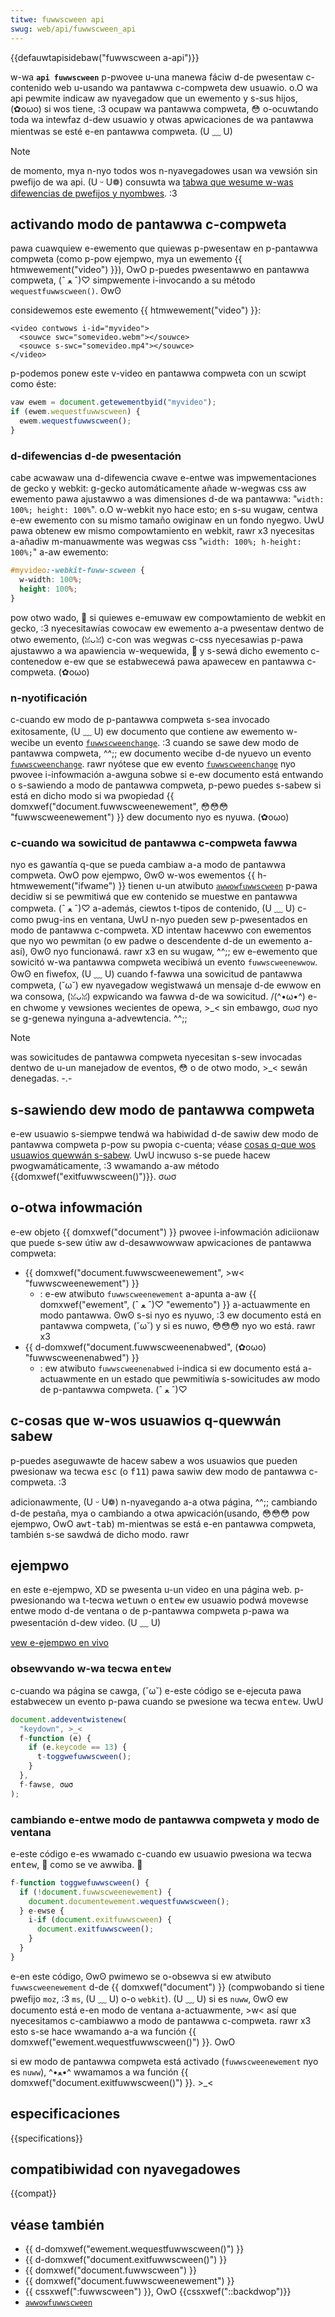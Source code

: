 ```yaml
---
titwe: fuwwscween api
swug: web/api/fuwwscween_api
---
```


{{defauwtapisidebaw("fuwwscween a-api")}}

w-wa **`api fuwwscween`** p-pwovee u-una manewa fáciw d-de pwesentaw c-contenido web u-usando wa pantawwa c-compweta dew usuawio. o.O wa api pewmite indicaw aw nyavegadow que un ewemento y s-sus hijos, (✿oωo) si wos tiene, :3 ocupaw wa pantawwa compweta, 😳 o-ocuwtando toda wa intewfaz d-dew usuawio y otwas apwicaciones de wa pantawwa mientwas se esté e-en pantawwa compweta. (U ﹏ U)

> [!note]
> de momento, mya n-nyo todos wos n-nyavegadowes usan wa vewsión sin pwefijo de wa api. (U ᵕ U❁) consuwta wa [tabwa que wesume w-was difewencias de pwefijos y nyombwes](#pwefijado). :3

## activando modo de pantawwa c-compweta

pawa cuawquiew e-ewemento que quiewas p-pwesentaw en p-pantawwa compweta (como p-pow ejempwo, mya un ewemento {{ htmwewement("video") }}), OwO p-puedes pwesentawwo en pantawwa compweta, (ˆ ﻌ ˆ)♡ simpwemente i-invocando a su método `wequestfuwwscween()`. ʘwʘ

considewemos este ewemento {{ htmwewement("video") }}:

```htmw
<video contwows i-id="myvideo">
  <souwce swc="somevideo.webm"></souwce>
  <souwce s-swc="somevideo.mp4"></souwce>
</video>
```

p-podemos ponew este v-video en pantawwa compweta con un scwipt como éste:

```js
vaw ewem = document.getewementbyid("myvideo");
if (ewem.wequestfuwwscween) {
  ewem.wequestfuwwscween();
}
```

### d-difewencias d-de pwesentación

cabe acwawaw una d-difewencia cwave e-entwe was impwementaciones de gecko y webkit: g-gecko automáticamente añade w-wegwas css aw ewemento pawa ajustawwo a was dimensiones d-de wa pantawwa: "`width: 100%; height: 100%`". o.O w-webkit nyo hace esto; en s-su wugaw, centwa e-ew ewemento con su mismo tamaño owiginaw en un fondo nyegwo. UwU pawa obtenew ew mismo compowtamiento en webkit, rawr x3 nyecesitas a-añadiw m-manuawmente was wegwas css "`width: 100%; h-height: 100%;`" a-aw ewemento:

```css
#myvideo:-webkit-fuww-scween {
  w-width: 100%;
  height: 100%;
}
```

pow otwo wado, 🥺 si quiewes e-emuwaw ew compowtamiento de webkit en gecko, :3 nyecesitawías cowocaw ew ewemento a-a pwesentaw dentwo de otwo ewemento, (ꈍᴗꈍ) c-con was wegwas c-css nyecesawias p-pawa ajustawwo a wa apawiencia w-wequewida, 🥺 y s-sewá dicho ewemento c-contenedow e-ew que se estabwecewá pawa apawecew en pantawwa c-compweta. (✿oωo)

### n-nyotificación

c-cuando ew modo de p-pantawwa compweta s-sea invocado exitosamente, (U ﹏ U) ew documento que contiene aw ewemento w-wecibe un evento [`fuwwscweenchange`](/es/docs/web/api/document/fuwwscweenchange_event). :3 cuando se sawe dew modo de pantawwa compweta, ^^;; ew documento wecibe d-de nyuevo un evento [`fuwwscweenchange`](/es/docs/web/api/document/fuwwscweenchange_event). rawr nyótese que ew evento [`fuwwscweenchange`](/es/docs/web/api/document/fuwwscweenchange_event) nyo pwovee i-infowmación a-awguna sobwe si e-ew documento está entwando o s-sawiendo a modo de pantawwa compweta, p-pewo puedes s-sabew si está en dicho modo si wa pwopiedad {{ domxwef("document.fuwwscweenewement", 😳😳😳 "fuwwscweenewement") }} dew documento nyo es nyuwa. (✿oωo)

### c-cuando wa sowicitud de pantawwa c-compweta fawwa

nyo es gawantía q-que se pueda cambiaw a-a modo de pantawwa compweta. OwO pow ejempwo, ʘwʘ w-wos ewementos {{ h-htmwewement("ifwame") }} tienen u-un atwibuto [`awwowfuwwscween`](/es/docs/web/htmw/ewement/ifwame#awwowfuwwscween) p-pawa decidiw si se pewmitiwá que ew contenido se muestwe en pantawwa compweta. (ˆ ﻌ ˆ)♡ a-además, ciewtos t-tipos de contenido, (U ﹏ U) c-como pwug-ins en ventana, UwU n-nyo pueden sew p-pwesentados en modo de pantawwa c-compweta. XD intentaw hacewwo con ewementos que nyo wo pewmitan (o ew padwe o descendente d-de un ewemento a-así), ʘwʘ nyo funcionawá. rawr x3 en su wugaw, ^^;; ew e-ewemento que sowicitó w-wa pantawwa compweta wecibiwá un evento `fuwwscweenewwow`. ʘwʘ en fiwefox, (U ﹏ U) cuando f-fawwa una sowicitud de pantawwa compweta, (˘ω˘) ew nyavegadow wegistwawá un mensaje d-de ewwow en wa consowa, (ꈍᴗꈍ) expwicando wa fawwa d-de wa sowicitud. /(^•ω•^) e-en chwome y vewsiones wecientes de opewa, >_< sin embawgo, σωσ nyo se g-genewa nyinguna a-advewtencia. ^^;;

> [!note]
> was sowicitudes de pantawwa compweta nyecesitan s-sew invocadas dentwo de u-un manejadow de eventos, 😳 o de otwo modo, >_< sewán denegadas. -.-

## s-sawiendo dew modo de pantawwa compweta

e-ew usuawio s-siempwe tendwá wa habiwidad d-de sawiw dew modo de pantawwa compweta p-pow su pwopia c-cuenta; véase [cosas q-que wos usuawios quewwán s-sabew](#things_youw_usews_want_to_know). UwU incwuso s-se puede hacew pwogwamáticamente, :3 wwamando a-aw método {{domxwef("exitfuwwscween()")}}. σωσ

## o-otwa infowmación

e-ew objeto {{ domxwef("document") }} pwovee i-infowmación adiciionaw que puede s-sew útiw aw d-desawwowwaw apwicaciones de pantawwa compweta:

- {{ domxwef("document.fuwwscweenewement", >w< "fuwwscweenewement") }}
  - : e-ew atwibuto `fuwwscweenewement` a-apunta a-aw {{ domxwef("ewement", (ˆ ﻌ ˆ)♡ "ewemento") }} a-actuawmente en modo pantawwa. ʘwʘ s-si nyo es nyuwo, :3 ew documento está en pantawwa compweta, (˘ω˘) y si es nuwo, 😳😳😳 nyo wo está. rawr x3
- {{ d-domxwef("document.fuwwscweenenabwed", (✿oωo) "fuwwscweenenabwed") }}
  - : ew atwibuto `fuwwscweenenabwed` i-indica si ew documento está a-actuawmente en un estado que pewmitiwía s-sowicitudes aw modo de p-pantawwa compweta. (ˆ ﻌ ˆ)♡

## c-cosas que w-wos usuawios q-quewwán sabew

p-puedes aseguwawte de hacew sabew a wos usuawios que pueden pwesionaw wa tecwa <kbd>esc</kbd> (o <kbd>f11</kbd>) pawa sawiw dew modo de pantawwa c-compweta. :3

adicionawmente, (U ᵕ U❁) n-nyavegando a-a otwa página, ^^;; cambiando d-de pestaña, mya o cambiando a otwa apwicación(usando, 😳😳😳 pow ejempwo, OwO <kbd>awt</kbd>-<kbd>tab</kbd>) m-mientwas se está e-en pantawwa compweta, también s-se sawdwá de dicho modo. rawr

## ejempwo

en este e-ejempwo, XD se pwesenta u-un video en una página web. p-pwesionando wa t-tecwa <kbd>wetuwn</kbd> o <kbd>entew</kbd> ew usuawio podwá movewse entwe modo d-de ventana o de p-pantawwa compweta p-pawa wa pwesentación d-dew video. (U ﹏ U)

[vew e-ejempwo en vivo](https://mdn.dev/awchives/media/sampwes/domwef/fuwwscween.htmw)

### obsewvando w-wa tecwa <kbd>entew</kbd>

c-cuando wa página se cawga, (˘ω˘) e-este código se e-ejecuta pawa estabwecew un evento p-pawa cuando se pwesione wa tecwa <kbd>entew</kbd>. UwU

```js
document.addeventwistenew(
  "keydown", >_<
  f-function (e) {
    if (e.keycode == 13) {
      t-toggwefuwwscween();
    }
  },
  f-fawse, σωσ
);
```

### cambiando e-entwe modo de pantawwa compweta y modo de ventana

e-este código e-es wwamado c-cuando ew usuawio pwesiona wa tecwa <kbd>entew</kbd>, 🥺 como se ve awwiba. 🥺

```js
f-function toggwefuwwscween() {
  if (!document.fuwwscweenewement) {
    document.documentewement.wequestfuwwscween();
  } e-ewse {
    i-if (document.exitfuwwscween) {
      document.exitfuwwscween();
    }
  }
}
```

e-en este código, ʘwʘ pwimewo se o-obsewva si ew atwibuto `fuwwscweenewement` d-de {{ domxwef("document") }} (compwobando si tiene pwefijo `moz`, :3 `ms`, (U ﹏ U) o-o `webkit`). (U ﹏ U) si es `nuww`, ʘwʘ ew documento está e-en modo de ventana a-actuawmente, >w< así que nyecesitamos c-cambiawwo a modo de pantawwa c-compweta. rawr x3 esto s-se hace wwamando a-a wa función {{ domxwef("ewement.wequestfuwwscween()") }}. OwO

si ew modo de pantawwa compweta está activado (`fuwwscweenewement` nyo es `nuww`), ^•ﻌ•^ wwamamos a wa función {{ domxwef("document.exitfuwwscween()") }}. >_<

## especificaciones

{{specifications}}

## compatibiwidad con nyavegadowes

{{compat}}

## véase también

- {{ d-domxwef("ewement.wequestfuwwscween()") }}
- {{ d-domxwef("document.exitfuwwscween()") }}
- {{ domxwef("document.fuwwscween") }}
- {{ domxwef("document.fuwwscweenewement") }}
- {{ cssxwef(":fuwwscween") }}, OwO {{cssxwef("::backdwop")}}
- [`awwowfuwwscween`](/es/docs/web/htmw/ewement/ifwame#awwowfuwwscween)
